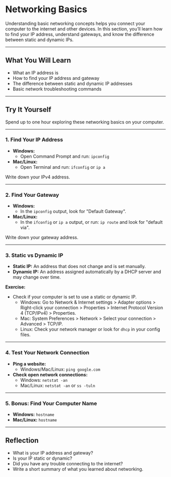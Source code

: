 # Networking Basics

Understanding basic networking concepts helps you connect your computer to the internet and other devices. In this section, you’ll learn how to find your IP address, understand gateways, and know the difference between static and dynamic IPs.

---

## What You Will Learn

- What an IP address is
- How to find your IP address and gateway
- The difference between static and dynamic IP addresses
- Basic network troubleshooting commands

---

## Try It Yourself

Spend up to one hour exploring these networking basics on your computer.

---

### 1. Find Your IP Address

- **Windows:**  
  - Open Command Prompt and run: `ipconfig`
- **Mac/Linux:**  
  - Open Terminal and run: `ifconfig` or `ip a`

Write down your IPv4 address.

---

### 2. Find Your Gateway

- **Windows:**  
  - In the `ipconfig` output, look for "Default Gateway".
- **Mac/Linux:**  
  - In the `ifconfig` or `ip a` output, or run: `ip route` and look for "default via".

Write down your gateway address.

---

### 3. Static vs Dynamic IP

- **Static IP:** An address that does not change and is set manually.
- **Dynamic IP:** An address assigned automatically by a DHCP server and may change over time.

**Exercise:**  
- Check if your computer is set to use a static or dynamic IP.
  - Windows: Go to Network & Internet settings > Adapter options > Right-click your connection > Properties > Internet Protocol Version 4 (TCP/IPv4) > Properties.
  - Mac: System Preferences > Network > Select your connection > Advanced > TCP/IP.
  - Linux: Check your network manager or look for `dhcp` in your config files.

---

### 4. Test Your Network Connection

- **Ping a website:**
  - Windows/Mac/Linux: `ping google.com`
- **Check open network connections:**
  - Windows: `netstat -an`
  - Mac/Linux: `netstat -an` or `ss -tuln`

---

### 5. Bonus: Find Your Computer Name

- **Windows:** `hostname`
- **Mac/Linux:** `hostname`

---

## Reflection

- What is your IP address and gateway?
- Is your IP static or dynamic?
- Did you have any trouble connecting to the internet?
- Write a short summary of what you learned about networking.